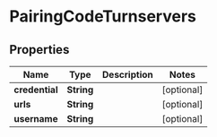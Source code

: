 
# PairingCodeTurnservers

## Properties
Name | Type | Description | Notes
------------ | ------------- | ------------- | -------------
**credential** | **String** |  |  [optional]
**urls** | **String** |  |  [optional]
**username** | **String** |  |  [optional]



